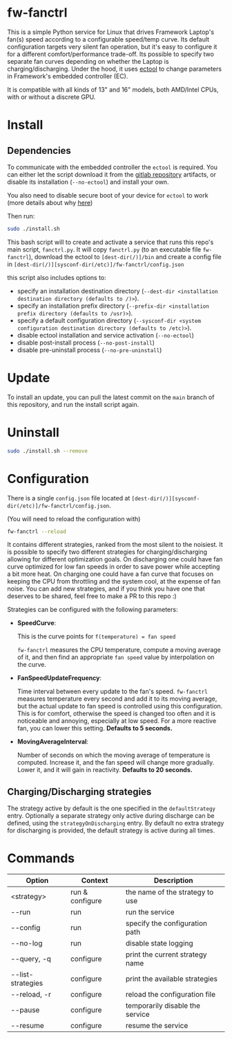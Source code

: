 # fw-fanctrl

This is a simple Python service for Linux that drives Framework Laptop's fan(s) speed according to a configurable speed/temp curve.
Its default configuration targets very silent fan operation, but it's easy to configure it for a different comfort/performance trade-off.
Its possible to specify two separate fan curves depending on whether the Laptop is charging/discharging.
Under the hood, it uses [ectool](https://gitlab.howett.net/DHowett/ectool) to change parameters in Framework's embedded controller (EC).

It is compatible with all kinds of 13" and 16" models, both AMD/Intel CPUs, with or without a discrete GPU.

# Install

## Dependencies

To communicate with the embedded controller the `ectool` is required.
You can either let the script download it from the [gitlab repository](https://gitlab.howett.net/DHowett/ectool) artifacts, 
or disable its installation (`--no-ectool`) and install your own.

You also need to disable secure boot of your device for `ectool` to work (more details about why [here](https://www.howett.net/posts/2021-12-framework-ec/#using-fw-ectool))

Then run:
```bash
sudo ./install.sh
```

This bash script will to create and activate a service that runs this repo's main script, `fanctrl.py`.
It will copy `fanctrl.py` (to an executable file `fw-fanctrl`), download the ectool to `[dest-dir(/)]/bin` and create a config file
in `[dest-dir(/)][sysconf-dir(/etc)]/fw-fanctrl/config.json`

this script also includes options to:
- specify an installation destination directory (`--dest-dir <installation destination directory (defaults to /)>`).
- specify an installation prefix directory (`--prefix-dir <installation prefix directory (defaults to /usr)>`).
- specify a default configuration directory (`--sysconf-dir <system configuration destination directory (defaults to /etc)>`).
- disable ectool installation and service activation (`--no-ectool`)
- disable post-install process (`--no-post-install`)
- disable pre-uninstall process (`--no-pre-uninstall`)

# Update

To install an update, you can pull the latest commit on the `main` branch of this repository, and run the install script again.

# Uninstall
```bash
sudo ./install.sh --remove
```

# Configuration

There is a single `config.json` file located at `[dest-dir(/)][sysconf-dir(/etc)]/fw-fanctrl/config.json`.

(You will need to reload the configuration with)
```bash
fw-fanctrl --reload
```

It contains different strategies, ranked from the most silent to the noisiest. It is possible to specify two different strategies for charging/discharging allowing for different optimization goals.
On discharging one could have fan curve optimized for low fan speeds in order to save power while accepting a bit more heat. 
On charging one could have a fan curve that focuses on keeping the CPU from throttling and the system cool, at the expense of fan noise.
You can add new strategies, and if you think you have one that deserves to be shared, feel free to make a PR to this repo :)

Strategies can be configured with the following parameters:

- **SpeedCurve**:

    This is the curve points for `f(temperature) = fan speed`

    `fw-fanctrl` measures the CPU temperature, compute a moving average of it, and then find an appropriate `fan speed` value by interpolation on the curve.

- **FanSpeedUpdateFrequency**:

    Time interval between every update to the fan's speed. `fw-fanctrl` measures temperature every second and add it to its moving average, but the actual update to fan speed is controlled using this configuration. This is for comfort, otherwise the speed is changed too often and it is noticeable and annoying, especially at low speed.
    For a more reactive fan, you can lower this setting. **Defaults to 5 seconds.**

- **MovingAverageInterval**:

    Number of seconds on which the moving average of temperature is computed. Increase it, and the fan speed will change more gradually. Lower it, and it will gain in reactivity. **Defaults to 20 seconds.**

## Charging/Discharging strategies

The strategy active by default is the one specified in the `defaultStrategy` entry. Optionally a separate strategy only active during discharge can be defined, using the `strategyOnDischarging` entry. By default no extra strategy for discharging is provided, the default strategy is active during all times.

# Commands

| Option            | Context         | Description                     |
|-------------------|-----------------|---------------------------------|
| \<strategy>       | run & configure | the name of the strategy to use |
| --run             | run             | run the service                 |
| --config          | run             | specify the configuration path  |
| --no-log          | run             | disable state logging           |
| --query, -q       | configure       | print the current strategy name |
| --list-strategies | configure       | print the available strategies  |
| --reload, -r      | configure       | reload the configuration file   |
| --pause           | configure       | temporarily disable the service |
| --resume          | configure       | resume the service              |

